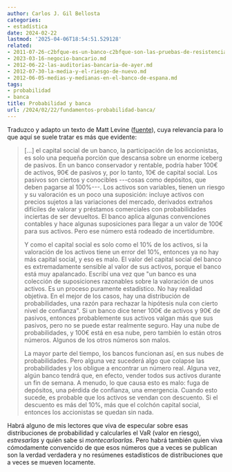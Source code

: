 ```yaml
---
author: Carlos J. Gil Bellosta
categories:
- estadística
date: 2024-02-22
lastmod: '2025-04-06T18:54:51.529128'
related:
- 2011-07-26-c2bfque-es-un-banco-c2bfque-son-las-pruebas-de-resistencia-en-primera-derivada.md
- 2023-03-16-negocio-bancario.md
- 2012-06-22-las-auditorias-bancaria-de-ayer.md
- 2012-07-30-la-media-y-el-riesgo-de-nuevo.md
- 2012-06-05-medias-y-medianas-en-el-banco-de-espana.md
tags:
- probabilidad
- banca
title: Probabilidad y banca
url: /2024/02/22/fundamentos-probabilidad-banca/
---
```


Traduzco y adapto un texto de Matt Levine ([fuente](https://www.bloomberg.com/opinion/articles/2023-03-20/ubs-got-credit-suisse-for-almost-nothing)), cuya relevancia para lo que aquí se suele tratar es más que evidente:

> [...] el capital social de un banco, la participación de los accionistas, es solo una pequeña porción que descansa sobre un enorme iceberg de pasivos. En un banco conservador y rentable, podría haber 100€ de activos, 90€ de pasivos y, por lo tanto, 10€ de capital social. Los pasivos son ciertos y conocibles ---cosas como depósitos, que deben pagarse al 100%---. Los activos son variables, tienen un riesgo y su valoración es un poco una suposición: incluye activos con precios sujetos a las variaciones del mercado, derivados extraños difíciles de valorar y préstamos comerciales con probabilidades inciertas de ser devueltos. El banco aplica algunas convenciones contables y hace algunas suposiciones para llegar a un valor de 100€ para sus activos. Pero ese número está rodeado de incertidumbre.
>
> Y como el capital social es solo como el 10% de los activos, si la valoración de los activos tiene un error del 10%, entonces ya no hay más capital social, y eso es malo. El valor del capital social del banco es extremadamente sensible al valor de sus activos, porque el banco está muy apalancado. Escribí una vez que "un banco es una colección de suposiciones razonables sobre la valoración de unos activos. Es un proceso puramente estadístico. No hay realidad objetiva. En el mejor de los casos, hay una distribución de probabilidades, una razón para rechazar la hipótesis nula con cierto nivel de confianza". Si un banco dice tener 100€ de activos y 90€ de pasivos, entonces probablemente sus activos valgan más que sus pasivos, pero no se puede estar realmente seguro. Hay una nube de probabilidades, y 100€ está en esa nube, pero también lo están otros números. Algunos de los otros números son malos.
>
> La mayor parte del tiempo, los bancos funcionan así, en sus nubes de probabilidades. Pero alguna vez sucederá algo que colapse las probabilidades y los obligue a encontrar un número real. Alguna vez, algún banco tendrá que, en efecto, vender todos sus activos durante un fin de semana. A menudo, lo que causa esto es malo: fuga de depósitos, una pérdida de confianza, una emergencia. Cuando esto sucede, es probable que los activos se vendan con descuento. Si el descuento es más del 10%, más que el colchón capital social, entonces los accionistas se quedan sin nada.

Habrá alguno de mis lectores que viva de especular sobre esas distribuciones de probabilidad y calcularles el VaR (valor en riesgo), _estresarlas_ y quién sabe si _montecarloarlas_. Pero habrá también quien viva cómodamente convencido de que esos números que a veces se publican son la verdad verdadera y no resúmenes estadísticos de distribuciones que a veces se mueven locamente.